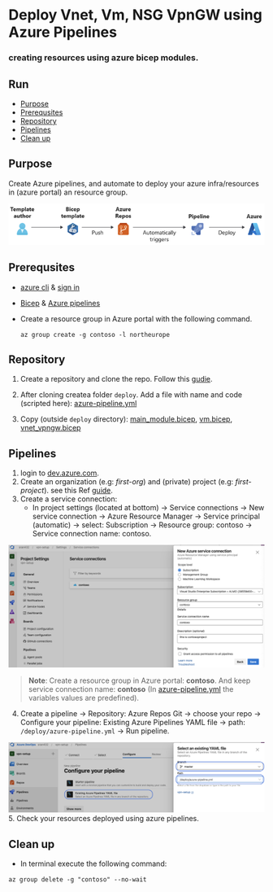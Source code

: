 # Deploy Vnet, Vm, NSG VpnGW using Azure Pipelines

### creating resources using azure bicep modules.

## Run
  - [Purpose](#purpose)
  - [Prerequsites](#prerequsites)
  - [Repository](#repository)
  - [Pipelines](#pipelines)
  - [Clean up](#clean-up)

## Purpose

Create Azure pipelines, and automate to deploy your azure infra/resources in (azure portal) an resource group.

![Alt text](pics/pipeline.png)
## Prerequsites

- [azure cli](https://learn.microsoft.com/en-us/cli/azure/install-azure-cli) & [sign in](https://learn.microsoft.com/en-us/cli/azure/authenticate-azure-cli)
- [Bicep](https://learn.microsoft.com/en-us/azure/azure-resource-manager/bicep/overview?tabs=bicep) & [Azure pipelines](https://learn.microsoft.com/en-us/azure/devops/pipelines/get-started/what-is-azure-pipelines?view=azure-devops)
- Create a resource group in Azure portal with the following command.
  
  ```
  az group create -g contoso -l northeurope
  ```

## Repository

1. Create a repository and clone the repo. Follow this [gudie](https://learn.microsoft.com/en-us/training/modules/build-first-bicep-deployment-pipeline-using-azure-pipelines/3-exercise-create-run-basic-pipeline).

2. After cloning createa folder `deploy`. Add a file with name and code (scripted here): [azure-pipeline.yml](deploy/azure-pipeline.yml)

3. Copy (outside `deploy` directory): [main_module.bicep](main_module.bicep), [vm.bicep](vm.bicep), [vnet_vpngw.bicep](vnet_vpngw.bicep)

## Pipelines

1. login to [dev.azure.com](https://azure.microsoft.com/en-us/products/devops).
2. Create an organization (e.g: *first-org*) and (private) project (e.g: *first-project*). see this Ref [guide](https://learn.microsoft.com/en-us/training/paths/bicep-azure-pipelines/).
3. Create a service connection:
   - In project settings (located at bottom) → Service connections → New service connection → Azure Resource Manager → Service principal (automatic) → select: Subscription → Resource group: contoso → Service connection name: contoso.

![Alt text](pics/service_connection.png)

> **Note**: Create a resource group in Azure portal: **contoso**. And keep service connection name: **contoso** (In [azure-pipeline.yml](deploy/azure-pipeline.yml) the variables values are predefined).

4. Create a pipeline → Repository: Azure Repos Git → choose your repo → Configure your pipeline: Existing Azure Pipelines YAML file → path: `/deploy/azure-pipeline.yml` → Run pipeline.


![Alt text](pics/pipeline_config.png)
5. Check your resources deployed using azure pipelines.
   
## Clean up
- In terminal execute the following command:
```azcli
az group delete -g "contoso" --no-wait
```